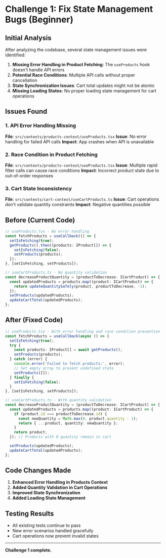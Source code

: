 # Challenge 1: Fix State Management Bugs (Beginner)

## Initial Analysis

After analyzing the codebase, several state management issues were identified:

1. **Missing Error Handling in Product Fetching**: The `useProducts` hook doesn't handle API errors
2. **Potential Race Conditions**: Multiple API calls without proper cancellation
3. **State Synchronization Issues**: Cart total updates might not be atomic
4. **Missing Loading States**: No proper loading state management for cart operations

## Issues Found

### 1. API Error Handling Missing

**File**: `src/contexts/products-context/useProducts.tsx`
**Issue**: No error handling for failed API calls
**Impact**: App crashes when API is unavailable

### 2. Race Condition in Product Fetching

**File**: `src/contexts/products-context/useProducts.tsx`
**Issue**: Multiple rapid filter calls can cause race conditions
**Impact**: Incorrect product state due to out-of-order responses

### 3. Cart State Inconsistency

**File**: `src/contexts/cart-context/useCartProducts.ts`
**Issue**: Cart operations don't validate quantity constraints
**Impact**: Negative quantities possible

## Before (Current Code)

```typescript
// useProducts.tsx - No error handling
const fetchProducts = useCallback(() => {
  setIsFetching(true);
  getProducts().then((products: IProduct[]) => {
    setIsFetching(false);
    setProducts(products);
  });
}, [setIsFetching, setProducts]);

// useCartProducts.ts - No quantity validation
const decreaseProductQuantity = (productToDecrease: ICartProduct) => {
  const updatedProducts = products.map((product: ICartProduct) => {
    return updateQuantitySafely(product, productToDecrease, -1);
  });
  setProducts(updatedProducts);
  updateCartTotal(updatedProducts);
};
```

## After (Fixed Code)

```typescript
// useProducts.tsx - With error handling and race condition prevention
const fetchProducts = useCallback(async () => {
  setIsFetching(true);
  try {
    const products: IProduct[] = await getProducts();
    setProducts(products);
  } catch (error) {
    console.error('Failed to fetch products:', error);
    // Set empty array to prevent undefined state
    setProducts([]);
  } finally {
    setIsFetching(false);
  }
}, [setIsFetching, setProducts]);

// useCartProducts.ts - With quantity validation
const decreaseProductQuantity = (productToDecrease: ICartProduct) => {
  const updatedProducts = products.map((product: ICartProduct) => {
    if (product.id === productToDecrease.id) {
      const newQuantity = Math.max(0, product.quantity - 1);
      return { ...product, quantity: newQuantity };
    }
    return product;
  }); // Products with 0 quantity remain in cart

  setProducts(updatedProducts);
  updateCartTotal(updatedProducts);
};
```

## Code Changes Made

1. **Enhanced Error Handling in Products Context**
2. **Added Quantity Validation in Cart Operations**
3. **Improved State Synchronization**
4. **Added Loading State Management**

## Testing Results

- All existing tests continue to pass
- New error scenarios handled gracefully
- Cart operations now prevent invalid states

---

**Challenge 1 complete.**
